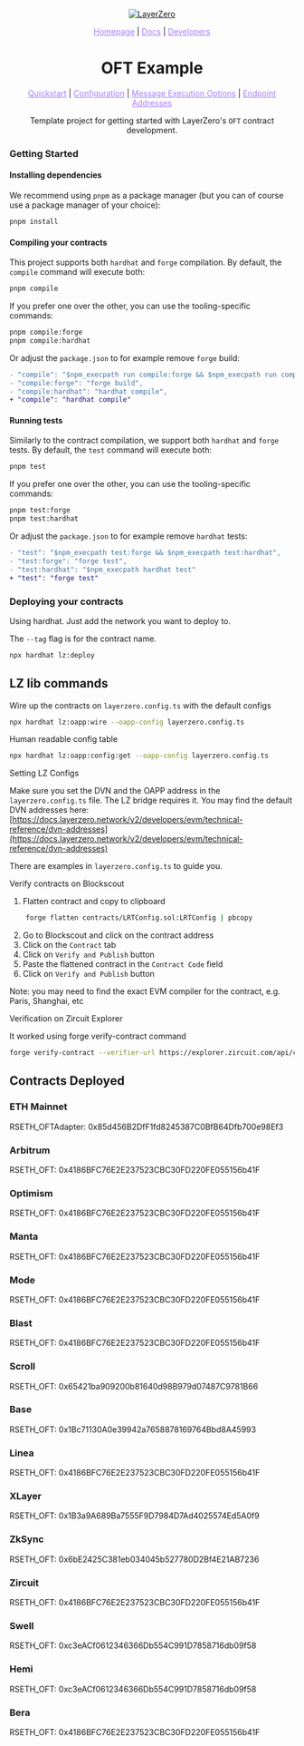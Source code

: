 <p align="center">
  <a href="https://layerzero.network">
    <img alt="LayerZero" style="max-width: 500px" src="https://d3a2dpnnrypp5h.cloudfront.net/bridge-app/lz.png"/>
  </a>
</p>

<p align="center">
  <a href="https://layerzero.network" style="color: #a77dff">Homepage</a> | <a href="https://docs.layerzero.network/" style="color: #a77dff">Docs</a> | <a href="https://layerzero.network/developers" style="color: #a77dff">Developers</a>
</p>

<h1 align="center">OFT Example</h1>

<p align="center">
  <a href="https://docs.layerzero.network/contracts/oft" style="color: #a77dff">Quickstart</a> | <a href="https://docs.layerzero.network/contracts/oapp-configuration" style="color: #a77dff">Configuration</a> | <a href="https://docs.layerzero.network/contracts/options" style="color: #a77dff">Message Execution Options</a> | <a href="https://docs.layerzero.network/contracts/endpoint-addresses" style="color: #a77dff">Endpoint Addresses</a>
</p>

<p align="center">Template project for getting started with LayerZero's <code>OFT</code> contract development.</p>

### Getting Started

#### Installing dependencies

We recommend using `pnpm` as a package manager (but you can of course use a package manager of your choice):

```bash
pnpm install
```

#### Compiling your contracts

This project supports both `hardhat` and `forge` compilation. By default, the `compile` command will execute both:

```bash
pnpm compile
```

If you prefer one over the other, you can use the tooling-specific commands:

```bash
pnpm compile:forge
pnpm compile:hardhat
```

Or adjust the `package.json` to for example remove `forge` build:

```diff
- "compile": "$npm_execpath run compile:forge && $npm_execpath run compile:hardhat",
- "compile:forge": "forge build",
- "compile:hardhat": "hardhat compile",
+ "compile": "hardhat compile"
```

#### Running tests

Similarly to the contract compilation, we support both `hardhat` and `forge` tests. By default, the `test` command will execute both:

```bash
pnpm test
```

If you prefer one over the other, you can use the tooling-specific commands:

```bash
pnpm test:forge
pnpm test:hardhat
```

Or adjust the `package.json` to for example remove `hardhat` tests:

```diff
- "test": "$npm_execpath test:forge && $npm_execpath test:hardhat",
- "test:forge": "forge test",
- "test:hardhat": "$npm_execpath hardhat test"
+ "test": "forge test"
```

### Deploying your contracts

Using hardhat. Just add the network you want to deploy to.

The `--tag` flag is for the contract name.

```bash
npx hardhat lz:deploy
```

## LZ lib commands

Wire up the contracts on `layerzero.config.ts` with the default configs

```bash
npx hardhat lz:oapp:wire --oapp-config layerzero.config.ts
```

Human readable config table

```bash
npx hardhat lz:oapp:config:get --oapp-config layerzero.config.ts
```

Setting LZ Configs

Make sure you set the DVN and the OAPP address in the `layerzero.config.ts` file. The LZ bridge requires it. You may find the default DVN addresses here: [https://docs.layerzero.network/v2/developers/evm/technical-reference/dvn-addresses](https://docs.layerzero.network/v2/developers/evm/technical-reference/dvn-addresses)

There are examples in `layerzero.config.ts` to guide you.

Verify contracts on Blockscout

1. Flatten contract and copy to clipboard

```bash
    forge flatten contracts/LRTConfig.sol:LRTConfig | pbcopy
```

2. Go to Blockscout and click on the contract address
3. Click on the `Contract` tab
4. Click on `Verify and Publish` button
5. Paste the flattened contract in the `Contract Code` field
6. Click on `Verify and Publish` button

Note: you may need to find the exact EVM compiler for the contract, e.g. Paris, Shanghai, etc

Verification on Zircuit Explorer

It worked using forge verify-contract command

```bash
forge verify-contract --verifier-url https://explorer.zircuit.com/api/contractVerifyHardhat <deployed-contract-address> <source-file>:<contract-name> --root . --etherscan-api-key <ZIRCUIT_API_KEY>
```

## Contracts Deployed

### ETH Mainnet

RSETH_OFTAdapter: 0x85d456B2DfF1fd8245387C0BfB64Dfb700e98Ef3

### Arbitrum

RSETH_OFT: 0x4186BFC76E2E237523CBC30FD220FE055156b41F

### Optimism

RSETH_OFT: 0x4186BFC76E2E237523CBC30FD220FE055156b41F

### Manta

RSETH_OFT: 0x4186BFC76E2E237523CBC30FD220FE055156b41F

### Mode

RSETH_OFT: 0x4186BFC76E2E237523CBC30FD220FE055156b41F

### Blast

RSETH_OFT: 0x4186BFC76E2E237523CBC30FD220FE055156b41F

### Scroll

RSETH_OFT: 0x65421ba909200b81640d98B979d07487C9781B66

### Base

RSETH_OFT: 0x1Bc71130A0e39942a7658878169764Bbd8A45993

### Linea

RSETH_OFT: 0x4186BFC76E2E237523CBC30FD220FE055156b41F

### XLayer

RSETH_OFT: 0x1B3a9A689Ba7555F9D7984D7Ad4025574Ed5A0f9

### ZkSync

RSETH_OFT: 0x6bE2425C381eb034045b527780D2Bf4E21AB7236

### Zircuit

RSETH_OFT: 0x4186BFC76E2E237523CBC30FD220FE055156b41F

### Swell

RSETH_OFT: 0xc3eACf0612346366Db554C991D7858716db09f58

### Hemi

RSETH_OFT: 0xc3eACf0612346366Db554C991D7858716db09f58

### Bera

RSETH_OFT: 0x4186BFC76E2E237523CBC30FD220FE055156b41F
